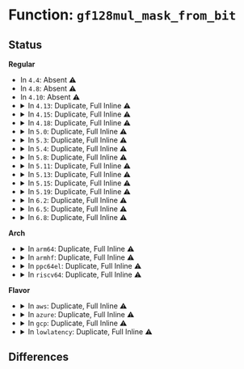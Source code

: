 # Function: <code>gf128mul_mask_from_bit</code>

## Status
<b>Regular</b>
<ul>
<li>
In <code>4.4</code>: Absent ⚠️
</li>
<li>
In <code>4.8</code>: Absent ⚠️
</li>
<li>
In <code>4.10</code>: Absent ⚠️
</li>
<li>
<details>
<summary>In <code>4.13</code>: Duplicate, Full Inline ⚠️</summary>

**Collision:** Static Duplication

**Inline:** Full

**Transformation:** False

**Instances:**

```
In crypto/gf128mul.c (ffffffff8140ce29)
Location: include/crypto/gf128mul.h:176
Inline: True
Inline callers:
  - crypto/gf128mul.c:gf128mul_init_4k_bbe
  - crypto/gf128mul.c:gf128mul_init_4k_lle
  - crypto/gf128mul.c:gf128mul_init_64k_bbe
  - crypto/gf128mul.c:gf128mul_bbe
  - crypto/gf128mul.c:gf128mul_lle
```
```
In crypto/xts.c (ffffffff8140e44c)
Location: include/crypto/gf128mul.h:176
Inline: True
Inline callers:
  - crypto/xts.c:xts_crypt
  - crypto/xts.c:pre_crypt
```
</details>
</li>
<li>
<details>
<summary>In <code>4.15</code>: Duplicate, Full Inline ⚠️</summary>

**Collision:** Static Duplication

**Inline:** Full

**Transformation:** False

**Instances:**

```
In crypto/gf128mul.c (ffffffff81435889)
Location: include/crypto/gf128mul.h:176
Inline: True
Inline callers:
  - crypto/gf128mul.c:gf128mul_init_4k_bbe
  - crypto/gf128mul.c:gf128mul_init_4k_lle
  - crypto/gf128mul.c:gf128mul_init_64k_bbe
  - crypto/gf128mul.c:gf128mul_bbe
  - crypto/gf128mul.c:gf128mul_lle
```
```
In crypto/xts.c (ffffffff81436f06)
Location: include/crypto/gf128mul.h:176
Inline: True
Inline callers:
  - crypto/xts.c:xts_crypt
  - crypto/xts.c:pre_crypt
```
</details>
</li>
<li>
<details>
<summary>In <code>4.18</code>: Duplicate, Full Inline ⚠️</summary>

**Collision:** Static Duplication

**Inline:** Full

**Transformation:** False

**Instances:**

```
In crypto/gf128mul.c (ffffffff814682ea)
Location: include/crypto/gf128mul.h:176
Inline: True
Inline callers:
  - crypto/gf128mul.c:gf128mul_init_4k_bbe
  - crypto/gf128mul.c:gf128mul_init_4k_lle
  - crypto/gf128mul.c:gf128mul_init_64k_bbe
  - crypto/gf128mul.c:gf128mul_bbe
  - crypto/gf128mul.c:gf128mul_lle
```
```
In crypto/xts.c (ffffffff8146a1be)
Location: include/crypto/gf128mul.h:176
Inline: True
Inline callers:
  - crypto/xts.c:pre_crypt
```
</details>
</li>
<li>
<details>
<summary>In <code>5.0</code>: Duplicate, Full Inline ⚠️</summary>

**Collision:** Static Duplication

**Inline:** Full

**Transformation:** False

**Instances:**

```
In crypto/gf128mul.c (ffffffff8148607a)
Location: include/crypto/gf128mul.h:176
Inline: True
Inline callers:
  - crypto/gf128mul.c:gf128mul_init_4k_bbe
  - crypto/gf128mul.c:gf128mul_init_4k_lle
  - crypto/gf128mul.c:gf128mul_init_64k_bbe
  - crypto/gf128mul.c:gf128mul_bbe
  - crypto/gf128mul.c:gf128mul_lle
```
```
In crypto/xts.c (ffffffff8148768b)
Location: include/crypto/gf128mul.h:176
Inline: True
Inline callers:
  - crypto/xts.c:xor_tweak
```
</details>
</li>
<li>
<details>
<summary>In <code>5.3</code>: Duplicate, Full Inline ⚠️</summary>

**Collision:** Static Duplication

**Inline:** Full

**Transformation:** False

**Instances:**

```
In crypto/gf128mul.c (ffffffff814b428a)
Location: include/crypto/gf128mul.h:176
Inline: True
Inline callers:
  - crypto/gf128mul.c:gf128mul_init_4k_bbe
  - crypto/gf128mul.c:gf128mul_init_4k_lle
  - crypto/gf128mul.c:gf128mul_init_64k_bbe
  - crypto/gf128mul.c:gf128mul_bbe
  - crypto/gf128mul.c:gf128mul_lle
```
```
In crypto/xts.c (ffffffff814b5380)
Location: include/crypto/gf128mul.h:176
Inline: True
Inline callers:
  - crypto/xts.c:xor_tweak
```
</details>
</li>
<li>
<details>
<summary>In <code>5.4</code>: Duplicate, Full Inline ⚠️</summary>

**Collision:** Static Duplication

**Inline:** Full

**Transformation:** False

**Instances:**

```
In crypto/gf128mul.c (ffffffff814ccffa)
Location: include/crypto/gf128mul.h:176
Inline: True
Inline callers:
  - crypto/gf128mul.c:gf128mul_init_4k_bbe
  - crypto/gf128mul.c:gf128mul_init_4k_lle
  - crypto/gf128mul.c:gf128mul_init_64k_bbe
  - crypto/gf128mul.c:gf128mul_bbe
  - crypto/gf128mul.c:gf128mul_lle
```
```
In crypto/xts.c (ffffffff814ce1b1)
Location: include/crypto/gf128mul.h:176
Inline: True
Inline callers:
  - crypto/xts.c:xor_tweak
  - crypto/xts.c:xor_tweak
  - crypto/xts.c:xor_tweak
```
</details>
</li>
<li>
<details>
<summary>In <code>5.8</code>: Duplicate, Full Inline ⚠️</summary>

**Collision:** Static Duplication

**Inline:** Full

**Transformation:** False

**Instances:**

```
In crypto/gf128mul.c (ffffffff8152beb4)
Location: include/crypto/gf128mul.h:176
Inline: True
Inline callers:
  - crypto/gf128mul.c:gf128mul_init_4k_bbe
  - crypto/gf128mul.c:gf128mul_init_4k_lle
  - crypto/gf128mul.c:gf128mul_init_64k_bbe
  - crypto/gf128mul.c:gf128mul_bbe
  - crypto/gf128mul.c:gf128mul_lle
```
```
In crypto/xts.c (ffffffff8152d4e3)
Location: include/crypto/gf128mul.h:176
Inline: True
Inline callers:
  - crypto/xts.c:xor_tweak
  - crypto/xts.c:xor_tweak
  - crypto/xts.c:xor_tweak
```
</details>
</li>
<li>
<details>
<summary>In <code>5.11</code>: Duplicate, Full Inline ⚠️</summary>

**Collision:** Static Duplication

**Inline:** Full

**Transformation:** False

**Instances:**

```
In crypto/gf128mul.c (ffffffff81548fc4)
Location: include/crypto/gf128mul.h:176
Inline: True
Inline callers:
  - crypto/gf128mul.c:gf128mul_init_4k_bbe
  - crypto/gf128mul.c:gf128mul_init_4k_lle
  - crypto/gf128mul.c:gf128mul_init_64k_bbe
  - crypto/gf128mul.c:gf128mul_bbe
  - crypto/gf128mul.c:gf128mul_lle
```
```
In crypto/xts.c (ffffffff8154a533)
Location: include/crypto/gf128mul.h:176
Inline: True
Inline callers:
  - crypto/xts.c:xts_xor_tweak
  - crypto/xts.c:xts_xor_tweak
  - crypto/xts.c:xts_xor_tweak
```
</details>
</li>
<li>
<details>
<summary>In <code>5.13</code>: Duplicate, Full Inline ⚠️</summary>

**Collision:** Static Duplication

**Inline:** Full

**Transformation:** False

**Instances:**

```
In crypto/gf128mul.c (ffffffff81551694)
Location: include/crypto/gf128mul.h:176
Inline: True
Inline callers:
  - crypto/gf128mul.c:gf128mul_init_4k_bbe
  - crypto/gf128mul.c:gf128mul_init_4k_lle
  - crypto/gf128mul.c:gf128mul_init_64k_bbe
  - crypto/gf128mul.c:gf128mul_bbe
  - crypto/gf128mul.c:gf128mul_lle
```
```
In crypto/xts.c (ffffffff81552b61)
Location: include/crypto/gf128mul.h:176
Inline: True
Inline callers:
  - crypto/xts.c:xts_xor_tweak
  - crypto/xts.c:xts_xor_tweak
  - crypto/xts.c:xts_xor_tweak
```
</details>
</li>
<li>
<details>
<summary>In <code>5.15</code>: Duplicate, Full Inline ⚠️</summary>

**Collision:** Static Duplication

**Inline:** Full

**Transformation:** False

**Instances:**

```
In crypto/gf128mul.c (ffffffff815b26d4)
Location: include/crypto/gf128mul.h:176
Inline: True
Inline callers:
  - crypto/gf128mul.c:gf128mul_init_4k_bbe
  - crypto/gf128mul.c:gf128mul_init_4k_lle
  - crypto/gf128mul.c:gf128mul_init_64k_bbe
  - crypto/gf128mul.c:gf128mul_bbe
  - crypto/gf128mul.c:gf128mul_lle
```
```
In crypto/xts.c (ffffffff815b3b91)
Location: include/crypto/gf128mul.h:176
Inline: True
Inline callers:
  - crypto/xts.c:xts_xor_tweak
  - crypto/xts.c:xts_xor_tweak
  - crypto/xts.c:xts_xor_tweak
```
</details>
</li>
<li>
<details>
<summary>In <code>5.19</code>: Duplicate, Full Inline ⚠️</summary>

**Collision:** Static Duplication

**Inline:** Full

**Transformation:** False

**Instances:**

```
In crypto/gf128mul.c (ffffffff8165b400)
Location: include/crypto/gf128mul.h:176
Inline: True
Inline callers:
  - crypto/gf128mul.c:gf128mul_init_4k_bbe
  - crypto/gf128mul.c:gf128mul_init_4k_lle
  - crypto/gf128mul.c:gf128mul_init_64k_bbe
  - crypto/gf128mul.c:gf128mul_bbe
  - crypto/gf128mul.c:gf128mul_lle
```
```
In crypto/xts.c (ffffffff8165c939)
Location: include/crypto/gf128mul.h:176
Inline: True
Inline callers:
  - crypto/xts.c:xts_xor_tweak
  - crypto/xts.c:xts_xor_tweak
  - crypto/xts.c:xts_xor_tweak
```
</details>
</li>
<li>
<details>
<summary>In <code>6.2</code>: Duplicate, Full Inline ⚠️</summary>

**Collision:** Static Duplication

**Inline:** Full

**Transformation:** False

**Instances:**

```
In crypto/xts.c (ffffffff81716369)
Location: include/crypto/gf128mul.h:176
Inline: True
Inline callers:
  - crypto/xts.c:xts_xor_tweak
  - crypto/xts.c:xts_xor_tweak
  - crypto/xts.c:xts_xor_tweak
```
```
In lib/crypto/gf128mul.c (ffffffff817e1a00)
Location: include/crypto/gf128mul.h:176
Inline: True
Inline callers:
  - lib/crypto/gf128mul.c:gf128mul_init_4k_bbe
  - lib/crypto/gf128mul.c:gf128mul_init_4k_lle
  - lib/crypto/gf128mul.c:gf128mul_init_64k_bbe
  - lib/crypto/gf128mul.c:gf128mul_bbe
  - lib/crypto/gf128mul.c:gf128mul_lle
```
</details>
</li>
<li>
<details>
<summary>In <code>6.5</code>: Duplicate, Full Inline ⚠️</summary>

**Collision:** Static Duplication

**Inline:** Full

**Transformation:** False

**Instances:**

```
In crypto/xts.c (ffffffff81751c5a)
Location: include/crypto/gf128mul.h:176
Inline: True
Inline callers:
  - crypto/xts.c:xts_xor_tweak
  - crypto/xts.c:xts_xor_tweak
  - crypto/xts.c:xts_xor_tweak
```
```
In lib/crypto/gf128mul.c (ffffffff818212c0)
Location: include/crypto/gf128mul.h:176
Inline: True
Inline callers:
  - lib/crypto/gf128mul.c:gf128mul_init_4k_bbe
  - lib/crypto/gf128mul.c:gf128mul_init_4k_lle
  - lib/crypto/gf128mul.c:gf128mul_init_64k_bbe
  - lib/crypto/gf128mul.c:gf128mul_bbe
  - lib/crypto/gf128mul.c:gf128mul_lle
```
</details>
</li>
<li>
<details>
<summary>In <code>6.8</code>: Duplicate, Full Inline ⚠️</summary>

**Collision:** Static Duplication

**Inline:** Full

**Transformation:** False

**Instances:**

```
In crypto/xts.c (ffffffff81793ada)
Location: include/crypto/gf128mul.h:176
Inline: True
Inline callers:
  - crypto/xts.c:xts_xor_tweak
  - crypto/xts.c:xts_xor_tweak
  - crypto/xts.c:xts_xor_tweak
```
```
In lib/crypto/gf128mul.c (ffffffff8186700f)
Location: include/crypto/gf128mul.h:176
Inline: True
Inline callers:
  - lib/crypto/gf128mul.c:gf128mul_init_4k_bbe
  - lib/crypto/gf128mul.c:gf128mul_init_4k_lle
  - lib/crypto/gf128mul.c:gf128mul_init_64k_bbe
  - lib/crypto/gf128mul.c:gf128mul_bbe
  - lib/crypto/gf128mul.c:gf128mul_lle
```
</details>
</li>
</ul>
<b>Arch</b>
<ul>
<li>
<details>
<summary>In <code>arm64</code>: Duplicate, Full Inline ⚠️</summary>

**Collision:** Static Duplication

**Inline:** Full

**Transformation:** False

**Instances:**

```
In crypto/gf128mul.c (ffff8000105c86e4)
Location: include/crypto/gf128mul.h:176
Inline: True
Inline callers:
  - crypto/gf128mul.c:gf128mul_init_4k_bbe
  - crypto/gf128mul.c:gf128mul_init_4k_lle
  - crypto/gf128mul.c:gf128mul_init_64k_bbe
  - crypto/gf128mul.c:gf128mul_bbe
  - crypto/gf128mul.c:gf128mul_lle
```
```
In crypto/xts.c (ffff8000105ca0c0)
Location: include/crypto/gf128mul.h:176
Inline: True
Inline callers:
  - crypto/xts.c:xor_tweak
  - crypto/xts.c:xor_tweak
  - crypto/xts.c:xor_tweak
```
</details>
</li>
<li>
<details>
<summary>In <code>armhf</code>: Duplicate, Full Inline ⚠️</summary>

**Collision:** Static Duplication

**Inline:** Full

**Transformation:** False

**Instances:**

```
In crypto/gf128mul.c (c077681c)
Location: include/crypto/gf128mul.h:176
Inline: True
Inline callers:
  - crypto/gf128mul.c:gf128mul_init_4k_bbe
  - crypto/gf128mul.c:gf128mul_init_4k_lle
  - crypto/gf128mul.c:gf128mul_init_64k_bbe
  - crypto/gf128mul.c:gf128mul_bbe
  - crypto/gf128mul.c:gf128mul_lle
```
```
In crypto/xts.c (c0777c08)
Location: include/crypto/gf128mul.h:176
Inline: True
Inline callers:
  - crypto/xts.c:xor_tweak
  - crypto/xts.c:xor_tweak
  - crypto/xts.c:xor_tweak
```
</details>
</li>
<li>
<details>
<summary>In <code>ppc64el</code>: Duplicate, Full Inline ⚠️</summary>

**Collision:** Static Duplication

**Inline:** Full

**Transformation:** False

**Instances:**

```
In crypto/gf128mul.c (c000000000753250)
Location: include/crypto/gf128mul.h:176
Inline: True
Inline callers:
  - crypto/gf128mul.c:gf128mul_init_4k_bbe
  - crypto/gf128mul.c:gf128mul_init_4k_lle
  - crypto/gf128mul.c:gf128mul_init_64k_bbe
  - crypto/gf128mul.c:gf128mul_bbe
  - crypto/gf128mul.c:gf128mul_lle
```
```
In crypto/xts.c (c000000000754ad8)
Location: include/crypto/gf128mul.h:176
Inline: True
Inline callers:
  - crypto/xts.c:xor_tweak
  - crypto/xts.c:xor_tweak
  - crypto/xts.c:xor_tweak
```
</details>
</li>
<li>
<details>
<summary>In <code>riscv64</code>: Duplicate, Full Inline ⚠️</summary>

**Collision:** Static Duplication

**Inline:** Full

**Transformation:** False

**Instances:**

```
In crypto/gf128mul.c (ffffffe00040caac)
Location: include/crypto/gf128mul.h:176
Inline: True
Inline callers:
  - crypto/gf128mul.c:gf128mul_init_4k_bbe
  - crypto/gf128mul.c:gf128mul_init_4k_lle
  - crypto/gf128mul.c:gf128mul_init_64k_bbe
  - crypto/gf128mul.c:gf128mul_bbe
  - crypto/gf128mul.c:gf128mul_lle
```
```
In crypto/xts.c (ffffffe00040e6be)
Location: include/crypto/gf128mul.h:176
Inline: True
Inline callers:
  - crypto/xts.c:xor_tweak
  - crypto/xts.c:xor_tweak
  - crypto/xts.c:xor_tweak
```
</details>
</li>
</ul>
<b>Flavor</b>
<ul>
<li>
<details>
<summary>In <code>aws</code>: Duplicate, Full Inline ⚠️</summary>

**Collision:** Static Duplication

**Inline:** Full

**Transformation:** False

**Instances:**

```
In crypto/gf128mul.c (ffffffff814c55da)
Location: include/crypto/gf128mul.h:176
Inline: True
Inline callers:
  - crypto/gf128mul.c:gf128mul_init_4k_bbe
  - crypto/gf128mul.c:gf128mul_init_4k_lle
  - crypto/gf128mul.c:gf128mul_init_64k_bbe
  - crypto/gf128mul.c:gf128mul_bbe
  - crypto/gf128mul.c:gf128mul_lle
```
```
In crypto/xts.c (ffffffff814c6791)
Location: include/crypto/gf128mul.h:176
Inline: True
Inline callers:
  - crypto/xts.c:xor_tweak
  - crypto/xts.c:xor_tweak
  - crypto/xts.c:xor_tweak
```
</details>
</li>
<li>
<details>
<summary>In <code>azure</code>: Duplicate, Full Inline ⚠️</summary>

**Collision:** Static Duplication

**Inline:** Full

**Transformation:** False

**Instances:**

```
In crypto/gf128mul.c (ffffffff814b5ffa)
Location: include/crypto/gf128mul.h:176
Inline: True
Inline callers:
  - crypto/gf128mul.c:gf128mul_init_4k_bbe
  - crypto/gf128mul.c:gf128mul_init_4k_lle
  - crypto/gf128mul.c:gf128mul_init_64k_bbe
  - crypto/gf128mul.c:gf128mul_bbe
  - crypto/gf128mul.c:gf128mul_lle
```
```
In crypto/xts.c (ffffffff814b71b1)
Location: include/crypto/gf128mul.h:176
Inline: True
Inline callers:
  - crypto/xts.c:xor_tweak
  - crypto/xts.c:xor_tweak
  - crypto/xts.c:xor_tweak
```
</details>
</li>
<li>
<details>
<summary>In <code>gcp</code>: Duplicate, Full Inline ⚠️</summary>

**Collision:** Static Duplication

**Inline:** Full

**Transformation:** False

**Instances:**

```
In crypto/gf128mul.c (ffffffff814c166a)
Location: include/crypto/gf128mul.h:176
Inline: True
Inline callers:
  - crypto/gf128mul.c:gf128mul_init_4k_bbe
  - crypto/gf128mul.c:gf128mul_init_4k_lle
  - crypto/gf128mul.c:gf128mul_init_64k_bbe
  - crypto/gf128mul.c:gf128mul_bbe
  - crypto/gf128mul.c:gf128mul_lle
```
```
In crypto/xts.c (ffffffff814c2821)
Location: include/crypto/gf128mul.h:176
Inline: True
Inline callers:
  - crypto/xts.c:xor_tweak
  - crypto/xts.c:xor_tweak
  - crypto/xts.c:xor_tweak
```
</details>
</li>
<li>
<details>
<summary>In <code>lowlatency</code>: Duplicate, Full Inline ⚠️</summary>

**Collision:** Static Duplication

**Inline:** Full

**Transformation:** False

**Instances:**

```
In crypto/gf128mul.c (ffffffff814da13a)
Location: include/crypto/gf128mul.h:176
Inline: True
Inline callers:
  - crypto/gf128mul.c:gf128mul_init_4k_bbe
  - crypto/gf128mul.c:gf128mul_init_4k_lle
  - crypto/gf128mul.c:gf128mul_init_64k_bbe
  - crypto/gf128mul.c:gf128mul_bbe
  - crypto/gf128mul.c:gf128mul_lle
```
```
In crypto/xts.c (ffffffff814db2f1)
Location: include/crypto/gf128mul.h:176
Inline: True
Inline callers:
  - crypto/xts.c:xor_tweak
  - crypto/xts.c:xor_tweak
  - crypto/xts.c:xor_tweak
```
</details>
</li>
</ul>

## Differences
